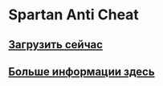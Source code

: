 # Spartan Anti Cheat

## [Загрузить сейчас](https://www.spigotmc.org/resources/spartan-anti-cheat-advanced-cheat-detection-hack-blocker-1-7-2-1-17-1.25638/)

## [Больше информации здесь](https://www.spigotmc.org/resources/spartan-anti-cheat-advanced-cheat-detection-hack-blocker-1-7-2-1-17-1.25638/update?update=424149)

